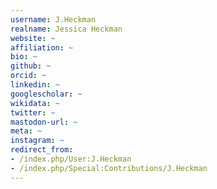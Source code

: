 ```yaml
---
username: J.Heckman
realname: Jessica Heckman
website: ~
affiliation: ~
bio: ~
github: ~
orcid: ~
linkedin: ~
googlescholar: ~
wikidata: ~
twitter: ~
mastodon-url: ~
meta: ~
instagram: ~
redirect_from:
- /index.php/User:J.Heckman
- /index.php/Special:Contributions/J.Heckman
---
```

